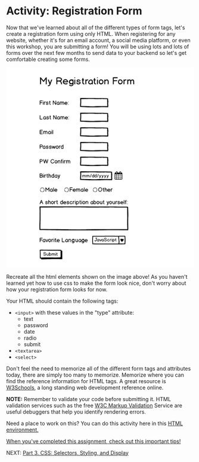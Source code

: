 # Activity: Registration Form

Now that we've learned about all of the different types of form tags, let's create a registration form using only HTML. When registering for any website, whether it's for an email account, a social media platform, or even this workshop, you are submitting a form! You will be using lots and lots of forms over the next few months to send data to your backend so let's get comfortable creating some forms.

![Registration Image](../images/registration.png)

Recreate all the html elements shown on the image above! As you haven't learned yet how to use css to make the form look nice, don't worry about how your registration form looks for now.

Your HTML should contain the following tags:

* ```<input>``` with these values in the "type" attribute:
  * text
  * password
  * date
  * radio
  * submit
* ```<textarea>```
* ```<select>```

Don't feel the need to memorize all of the different form tags and attributes today, there are simply too many to memorize. Memorize where you can find the reference information for HTML tags. A great resource is [W3Schools](https://www.w3schools.com/default.asp), a long standing web development reference online.

**NOTE:** Remember to validate your code before submitting it. HTML validation services such as the free [W3C Markup Validation](https://validator.w3.org/) Service are useful debuggers that help you identify rendering errors.

Need a place to work on this? You can do this activity here in this [HTML environment.](https://codepen.io/dannyooooo/pen/GRgdYME)

[When you've completed this assignment, check out this important tips!](./tips_for_html.md)

 NEXT: [Part 3. CSS: Selectors, Styling, and Display](../Part%203.%20CSS%20%26%20CSS3)
